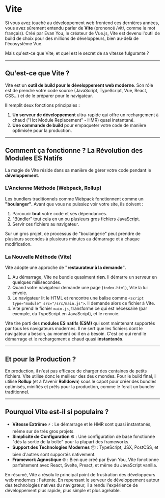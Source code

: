 # Vite

Si vous avez touché au développement web frontend ces dernières années, vous avez sûrement entendu parler de **Vite** (prononcé /vit/, comme le mot français). Créé par Evan You, le créateur de Vue.js, Vite est devenu l'outil de build de choix pour des millions de développeurs, bien au-delà de l'écosystème Vue.

Mais qu'est-ce que Vite, et quel est le secret de sa vitesse fulgurante ?

---

## Qu'est-ce que Vite ?

Vite est un **outil de build pour le développement web moderne**. Son rôle est de prendre votre code source (JavaScript, TypeScript, Vue, React, CSS...) et de le préparer pour le navigateur.

Il remplit deux fonctions principales :

1.  **Un serveur de développement** ultra-rapide qui offre un rechargement à chaud ("Hot Module Replacement" - HMR) quasi instantané.
2.  **Une commande de build** pour empaqueter votre code de manière optimisée pour la production.

---

## Comment ça fonctionne ? La Révolution des Modules ES Natifs

La magie de Vite réside dans sa manière de gérer votre code pendant le **développement**.

### L'Ancienne Méthode (Webpack, Rollup)

Les bundlers traditionnels comme Webpack fonctionnent comme un **"boulanger"**. Avant que vous ne puissiez voir votre site, ils doivent :

1.  Parcourir **tout** votre code et ses dépendances.
2.  "Bündler" tout cela en un ou plusieurs gros fichiers JavaScript.
3.  Servir ces fichiers au navigateur.

Sur un gros projet, ce processus de "boulangerie" peut prendre de plusieurs secondes à plusieurs minutes au démarrage et à chaque modification.

### La Nouvelle Méthode (Vite)

Vite adopte une approche de **"restaurateur à la demande"**.

1.  Au démarrage, Vite ne bundle quasiment **rien**. Il démarre un serveur en quelques millisecondes.
2.  Quand votre navigateur demande une page (`index.html`), Vite la lui envoie.
3.  Le navigateur lit le HTML et rencontre une balise comme `<script type="module" src="/src/main.js">`. Il demande alors ce fichier à Vite.
4.  Vite prend le fichier `main.js`, transforme ce qui est nécessaire (par exemple, du TypeScript en JavaScript), et le renvoie.

Vite tire parti des **modules ES natifs (ESM)** qui sont maintenant supportés par tous les navigateurs modernes. Il ne sert que les fichiers dont le navigateur a besoin, au moment où il en a besoin. C'est ce qui rend le démarrage et le rechargement à chaud quasi **instantanés**.

---

## Et pour la Production ?

En production, il n'est pas efficace de charger des centaines de petits fichiers. Vite utilise donc le meilleur des deux mondes. Pour le build final, il utilise **Rollup** (et à l'avenir **Rolldown**) sous le capot pour créer des bundles optimisés, minifiés et prêts pour la production, comme le ferait un bundler traditionnel.

---

## Pourquoi Vite est-il si populaire ?

- **Vitesse Extrême** ⚡ : Le démarrage et le HMR sont quasi instantanés, même sur de très gros projets.
- **Simplicité de Configuration** ⚙️ : Une configuration de base fonctionne "dès la sortie de la boîte" pour la plupart des frameworks.
- **Support des Technologies Modernes** 📦 : TypeScript, JSX, PostCSS, et bien d'autres sont supportés nativement.
- **Framework Agnostique** 🌐 : Bien que créé par Evan You, Vite fonctionne parfaitement avec React, Svelte, Preact, et même du JavaScript vanilla.

En résumé, Vite a résolu le principal point de frustration des développeurs web modernes : l'attente. En repensant le serveur de développement autour des technologies natives du navigateur, il a rendu l'expérience de développement plus rapide, plus simple et plus agréable.
